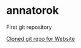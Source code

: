 # annatorok

First git repository

[Cloned git repo for Website](https://github.com/annatorok/annatorok.github.io)

